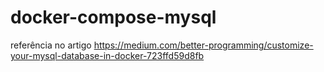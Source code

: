 # docker-compose-mysql

referência no artigo https://medium.com/better-programming/customize-your-mysql-database-in-docker-723ffd59d8fb
